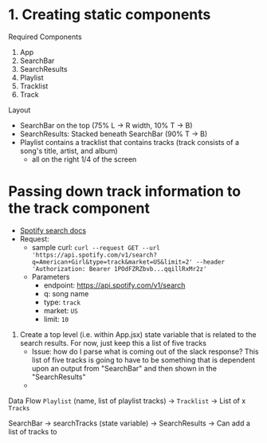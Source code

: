 # 1. Creating static components
Required Components
1. App
2. SearchBar
3. SearchResults
4. Playlist
5. Tracklist
7. Track

Layout
- SearchBar on the top (75% L -> R width, 10% T -> B)
- SearchResults: Stacked beneath SearchBar (90% T -> B)
- Playlist contains a tracklist that contains tracks (track consists of a song's title, artist, and album)
    - all on the right 1/4 of the screen

# Passing down track information to the track component
- [Spotify search docs](https://developer.spotify.com/documentation/web-api/reference/search)
- Request:
    - sample curl: `curl --request GET --url 'https://api.spotify.com/v1/search?q=American+Girl&type=track&market=US&limit=2' --header 'Authorization: Bearer 1POdFZRZbvb...qqillRxMr2z'`
    - Parameters
        - endpoint: https://api.spotify.com/v1/search
        - q: song name
        - type: `track`
        - market: `US`
        - limit: `10`
1. Create a top level (i.e. within App.jsx) state variable that is related to the search results.  For now, just keep this a list of five tracks
    - Issue: how do I parse what is coming out of the slack response?  This list of five tracks is going to have to be something that is dependent upon an output from "SearchBar" and then shown in the "SearchResults"
    - 

Data Flow
 `Playlist` (name, list of playlist tracks) -> `Tracklist` -> List of x `Tracks`

 SearchBar -> searchTracks (state variable) -> SearchResults -> Can add a list of tracks to 